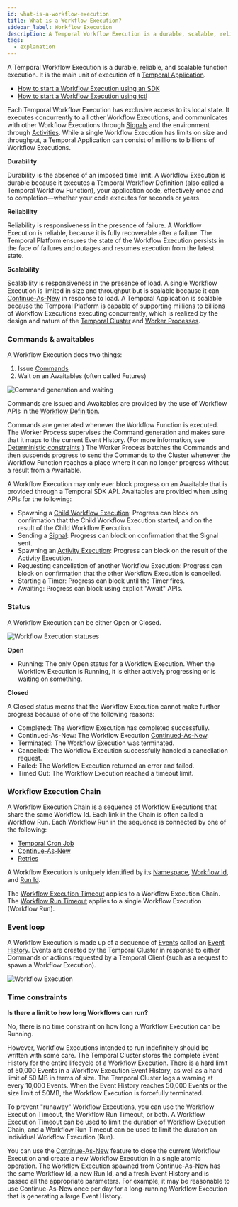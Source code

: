 ```yaml
---
id: what-is-a-workflow-execution
title: What is a Workflow Execution?
sidebar_label: Workflow Execution
description: A Temporal Workflow Execution is a durable, scalable, reliable, and reactive function execution. It is the main unit of execution of a Temporal Application.
tags:
  - explanation
---
```


A Temporal Workflow Execution is a durable, reliable, and scalable function execution.
It is the main unit of execution of a [Temporal Application](/concepts/what-is-a-temporal-application).

- [How to start a Workflow Execution using an SDK](/application-development-guide#start-workflow-execution)
- [How to start a Workflow Execution using tctl](/tctl/workflow/start)

Each Temporal Workflow Execution has exclusive access to its local state.
It executes concurrently to all other Workflow Executions, and communicates with other Workflow Executions through [Signals](/concepts/what-is-a-signal) and the environment through [Activities](/concepts/what-is-an-activity).
While a single Workflow Execution has limits on size and throughput, a Temporal Application can consist of millions to billions of Workflow Executions.

**Durability**

Durability is the absence of an imposed time limit.
A Workflow Execution is durable because it executes a Temporal Workflow Definition (also called a Temporal Workflow Function), your application code, effectively once and to completion—whether your code executes for seconds or years.

**Reliability**

Reliability is responsiveness in the presence of failure.
A Workflow Execution is reliable, because it is fully recoverable after a failure.
The Temporal Platform ensures the state of the Workflow Execution persists in the face of failures and outages and resumes execution from the latest state.

**Scalability**

Scalability is responsiveness in the presence of load.
A single Workflow Execution is limited in size and throughput but is scalable because it can [Continue-As-New](/concepts/what-is-continue-as-new) in response to load.
A Temporal Application is scalable because the Temporal Platform is capable of supporting millions to billions of Workflow Executions executing concurrently, which is realized by the design and nature of the [Temporal Cluster](/concepts/what-is-a-temporal-cluster) and [Worker Processes](/concepts/what-is-a-worker-process).

### Commands & awaitables

A Workflow Execution does two things:

1. Issue [Commands](/concepts/what-is-a-command)
2. Wait on an Awaitables (often called Futures)

![Command generation and waiting](/diagrams/workflow-execution-progession-simple.svg)

Commands are issued and Awaitables are provided by the use of Workflow APIs in the [Workflow Definition](/concepts/what-is-a-workflow-definition).

Commands are generated whenever the Workflow Function is executed.
The Worker Process supervises the Command generation and makes sure that it maps to the current Event History.
(For more information, see [Deterministic constraints](/concepts/what-is-a-workflow-definition/#deterministic-constraints).)
The Worker Process batches the Commands and then suspends progress to send the Commands to the Cluster whenever the Workflow Function reaches a place where it can no longer progress without a result from a Awaitable.

A Workflow Execution may only ever block progress on an Awaitable that is provided through a Temporal SDK API.
Awaitables are provided when using APIs for the following:

- Spawning a [Child Workflow Execution](/concepts/what-is-a-child-workflow-execution): Progress can block on confirmation that the Child Workflow Execution started, and on the result of the Child Workflow Execution.
- Sending a [Signal](/concepts/what-is-a-signal): Progress can block on confirmation that the Signal sent.
- Spawning an [Activity Execution](/concepts/what-is-an-activity-execution): Progress can block on the result of the Activity Execution.
- Requesting cancellation of another Workflow Execution: Progress can block on confirmation that the other Workflow Execution is cancelled.
- Starting a Timer: Progress can block until the Timer fires.
- Awaiting: Progress can block using explicit "Await" APIs.

### Status

A Workflow Execution can be either Open or Closed.

![Workflow Execution statuses](/diagrams/workflow-execution-statuses.svg)

**Open**

- Running: The only Open status for a Workflow Execution.
  When the Workflow Execution is Running, it is either actively progressing or is waiting on something.

**Closed**

A Closed status means that the Workflow Execution cannot make further progress because of one of the following reasons:

- Completed: The Workflow Execution has completed successfully.
- Continued-As-New: The Workflow Execution [Continued-As-New](/concepts/what-is-continue-as-new).
- Terminated: The Workflow Execution was terminated.
- Cancelled: The Workflow Execution successfully handled a cancellation request.
- Failed: The Workflow Execution returned an error and failed.
- Timed Out: The Workflow Execution reached a timeout limit.

### Workflow Execution Chain

A Workflow Execution Chain is a sequence of Workflow Executions that share the same Workflow Id.
Each link in the Chain is often called a Workflow Run.
Each Workflow Run in the sequence is connected by one of the following:

- [Temporal Cron Job](/concepts/what-is-a-temporal-cron-job)
- [Continue-As-New](/concepts/what-is-continue-as-new)
- [Retries](/concepts/what-is-a-retry-policy)

A Workflow Execution is uniquely identified by its [Namespace](/concepts/what-is-a-namespace), [Workflow Id](/concepts/what-is-a-workflow-id), and [Run Id](/concepts/what-is-a-run-id).

The [Workflow Execution Timeout](/concepts/what-is-a-workflow-execution-timeout) applies to a Workflow Execution Chain.
The [Workflow Run Timeout](/concepts/what-is-a-workflow-run-timeout) applies to a single Workflow Execution (Workflow Run).

### Event loop

A Workflow Execution is made up of a sequence of [Events](/concepts/what-is-an-event) called an [Event History](/concepts/what-is-an-event-history).
Events are created by the Temporal Cluster in response to either Commands or actions requested by a Temporal Client (such as a request to spawn a Workflow Execution).

![Workflow Execution](/diagrams/workflow-execution-swim-lane-01.svg)

### Time constraints

**Is there a limit to how long Workflows can run?**

No, there is no time constraint on how long a Workflow Execution can be Running.

However, Workflow Executions intended to run indefinitely should be written with some care.
The Temporal Cluster stores the complete Event History for the entire lifecycle of a Workflow Execution.
There is a hard limit of 50,000 Events in a Workflow Execution Event History, as well as a hard limit of 50 MB in terms of size.
The Temporal Cluster logs a warning at every 10,000 Events.
When the Event History reaches 50,000 Events or the size limit of 50MB, the Workflow Execution is forcefully terminated.

To prevent "runaway" Workflow Executions, you can use the Workflow Execution Timeout, the Workflow Run Timeout, or both.
A Workflow Execution Timeout can be used to limit the duration of Workflow Execution Chain, and a Workflow Run Timeout can be used to limit the duration an individual Workflow Execution (Run).

You can use the [Continue-As-New](/concepts/what-is-continue-as-new) feature to close the current Workflow Execution and create a new Workflow Execution in a single atomic operation.
The Workflow Execution spawned from Continue-As-New has the same Workflow Id, a new Run Id, and a fresh Event History and is passed all the appropriate parameters.
For example, it may be reasonable to use Continue-As-New once per day for a long-running Workflow Execution that is generating a large Event History.
